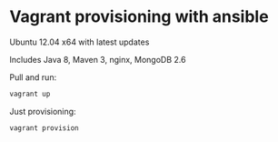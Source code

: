 Vagrant provisioning with ansible
============

Ubuntu 12.04 x64 with latest updates

Includes Java 8, Maven 3, nginx, MongoDB 2.6

Pull and run:

```bash
vagrant up
```

Just provisioning:

```bash
vagrant provision
```


